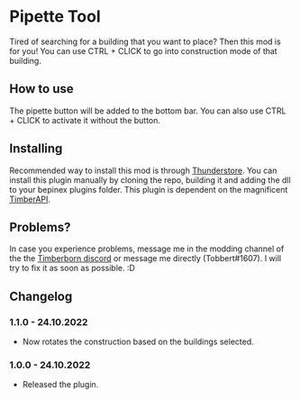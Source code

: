 # Pipette Tool

Tired of searching for a building that you want to place? Then this mod is for you! You can use CTRL + CLICK to go into construction mode of that building. 

## How to use

The pipette button will be added to the bottom bar. You can also use CTRL + CLICK to activate it without the button. 

## Installing

Recommended way to install this mod is through [Thunderstore](https://timberborn.thunderstore.io/). You can install this plugin manually by cloning the repo, building it and adding the dll to your bepinex plugins folder. This plugin is dependent on the magnificent [TimberAPI](https://github.com/Timberborn-Modding-Central/TimberAPI).

## Problems?

In case you experience problems, message me in the modding channel of the the [Timberborn discord](https://discord.gg/mfbBF4cWpX) or message me directly (Tobbert#1607). I will try to fix it as soon as possible. :D

## Changelog

### 1.1.0 - 24.10.2022

- Now rotates the construction based on the buildings selected.

### 1.0.0 - 24.10.2022

- Released the plugin.